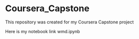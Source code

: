 # Coursera_Capstone
This repository was created for my Coursera Capstone project

Here is my notebook link
wmd.ipynb
